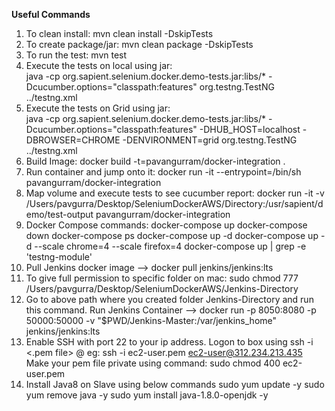 **Useful Commands**

1. To clean install: mvn clean install -DskipTests
2. To create package/jar: mvn clean package -DskipTests
3. To run the test: mvn test
4. Execute the tests on local using jar:   
   java -cp org.sapient.selenium.docker.demo-tests.jar:libs/* -Dcucumber.options="classpath:features" org.testng.TestNG ../testng.xml
5. Execute the tests on Grid using jar:   
   java -cp org.sapient.selenium.docker.demo-tests.jar:libs/* -Dcucumber.options="classpath:features" -DHUB_HOST=localhost -DBROWSER=CHROME -DENVIRONMENT=grid org.testng.TestNG ../testng.xml
6. Build Image: docker build -t=pavangurram/docker-integration .
7. Run container and jump onto it: docker run -it --entrypoint=/bin/sh pavangurram/docker-integration
8. Map volume and execute tests to see cucumber report: docker run -it -v /Users/pavgurra/Desktop/SeleniumDockerAWS/Directory:/usr/sapient/demo/test-output pavangurram/docker-integration
9. Docker Compose commands:
    docker-compose up
    docker-compose down
    docker-compose ps
    docker-compose up -d
    docker-compose up -d --scale chrome=4 --scale firefox=4
    docker-compose up | grep -e 'testng-module'
10. Pull Jenkins docker image --> docker pull jenkins/jenkins:lts
11. To give full permission to specific folder on mac: 
	sudo chmod 777 /Users/pavgurra/Desktop/SeleniumDockerAWS/Jenkins-Directory
12. Go to above path where you created folder Jenkins-Directory and run this command. Run Jenkins Container --> 
    docker run -p 8050:8080 -p 50000:50000 -v "$PWD/Jenkins-Master:/var/jenkins_home" jenkins/jenkins:lts
13. Enable SSH with port 22 to your ip address. Logon to box using ssh -i <.pem file> <ec2-user>@<public ip address of ec2 instance> eg: ssh -i ec2-user.pem ec2-user@312.234.213.435
    Make your pem file private using command: sudo chmod 400 ec2-user.pem
14. Install Java8 on Slave using below commands
        sudo yum update -y
        sudo yum remove java -y
        sudo yum install java-1.8.0-openjdk -y
    
    
